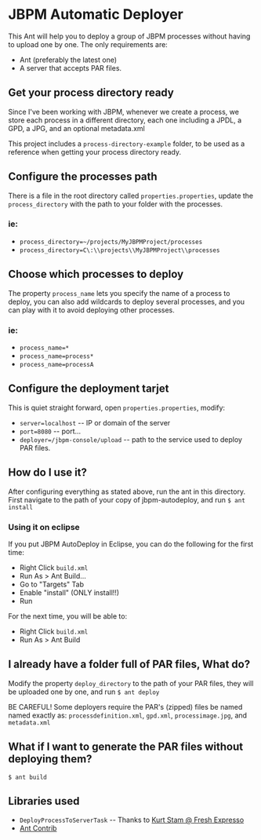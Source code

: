 JBPM Automatic Deployer
=======================

This Ant will help you to deploy a group of JBPM processes without having to upload one by one.
The only requirements are: 
* Ant (preferably the latest one)
* A server that accepts PAR files.

Get your process directory ready
--------------------------------
Since I've been working with JBPM, whenever we create a process, we store each process in a
different directory, each one including a JPDL, a GPD, a JPG, and an optional metadata.xml

This project includes a `process-directory-example` folder, to be used as a reference when
getting your process directory ready.

Configure the processes path
----------------------------
There is a file in the root directory called `properties.properties`, update the
`process_directory` with the path to your folder with the processes.

### ie:
* `process_directory=~/projects/MyJBPMProject/processes`
* `process_directory=C\:\\projects\\MyJBPMProject\\processes`

Choose which processes to deploy
--------------------------------
The property `process_name` lets you specify the name of a process to deploy, you can also add
wildcards to deploy several processes, and you can play with it to avoid deploying other
processes.
### ie:
* `process_name=*`
* `process_name=process*`
* `process_name=processA`

Configure the deployment tarjet
-------------------------------
This is quiet straight forward, open `properties.properties`, modify:
* `server=localhost` -- IP or domain of the server
* `port=8080` -- port...
* `deployer=/jbpm-console/upload` -- path to the service used to deploy PAR files.

How do I use it?
----------------
After configuring everything as stated above, run the ant in this directory. First navigate to
the path of your copy of jbpm-autodeploy, and run `$ ant install`

### Using it on eclipse
If you put JBPM AutoDeploy in Eclipse, you can do the following for the first time:
* Right Click `build.xml`
* Run As > Ant Build...
* Go to "Targets" Tab
* Enable "install" (ONLY install!!)
* Run

For the next time, you will be able to:
* Right Click `build.xml`
* Run As > Ant Build

I already have a folder full of PAR files, What do?
---------------------------------------------------
Modify the property `deploy_directory` to the path of your PAR files, they will be uploaded
one by one, and run `$ ant deploy`

BE CAREFUL! Some deployers require the PAR's (zipped) files be named named exactly as:
`processdefinition.xml`, `gpd.xml`, `processimage.jpg`, and `metadata.xml`

What if I want to generate the PAR files without deploying them?
----------------------------------------------------------------
`$ ant build`

Libraries used
--------------
* `DeployProcessToServerTask` -- Thanks to [Kurt Stam @ Fresh Expresso](http://kurtstam.blogspot.com)
* [Ant Contrib](http://ant-contrib.sourceforge.net/)